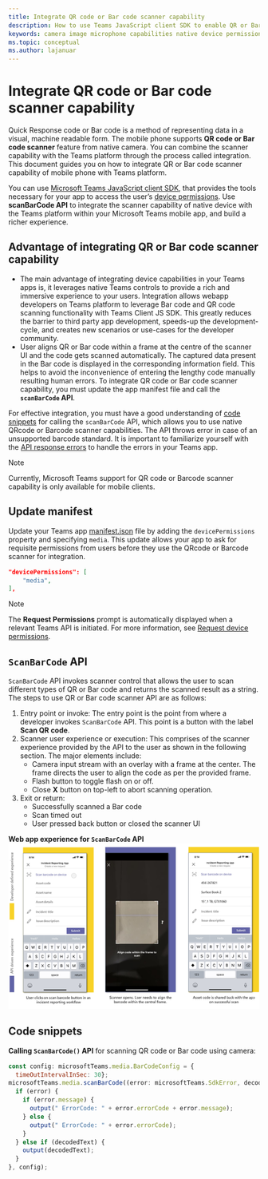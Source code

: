 ```yaml
---
title: Integrate QR code or Bar code scanner capability
description: How to use Teams JavaScript client SDK to enable QR or Bar code scanner capability
keywords: camera image microphone capabilities native device permissions media qr barcode scanner
ms.topic: conceptual
ms.author: lajanuar
---
```


# Integrate QR code or Bar code scanner capability 

Quick Response code or Bar code is a method of representing data in a visual, machine readable form. The mobile phone supports **QR code or Bar code scanner** feature from native camera. 
You can combine the scanner capability with the Teams platform through the process called integration.  
This document guides you on how to integrate QR or Bar code scanner capability of mobile phone with Teams platform. 

You can use [Microsoft Teams JavaScript client SDK](/javascript/api/overview/msteams-client?view=msteams-client-js-latest&preserve-view=true), that provides the tools necessary for your app to access the user’s [device permissions](native-device-permissions.md). Use **scanBarCode API** to integrate the scanner capability of native device with the Teams platform within your Microsoft Teams mobile app, and build a richer experience. 

## Advantage of integrating QR or Bar code scanner capability

* The main advantage of integrating device capabilities in your Teams apps is, it leverages native Teams controls to provide a rich and immersive experience to your users. Integration allows webapp developers on Teams platform to leverage Bar code and QR code scanning functionality with Teams Client JS SDK. This greatly reduces the barrier to third party app development, speeds-up the development-cycle, and creates  new scenarios or use-cases for the developer community. 
* User aligns QR or Bar code within a frame at the centre of the scanner UI and the code gets scanned automatically. The captured data present in the Bar code is displayed in the corresponding information field. This helps to avoid the inconvenience of entering the lengthy code manually resulting human errors. 
To integrate QR code or Bar code scanner capability, you must update the app manifest file and call the **`scanBarCode` API**. 

For effective integration, you must have a good understanding of [code snippets](#code-snippets) for calling the `scanBarCode` API, which allows you to use native QRcode or Barcode scanner capabilities. The API throws error in case of an unsupported barcode standard.
It is important to familiarize yourself with the [API response errors](mobile-camera-image-permissions.md#error-handling) to handle the errors in your Teams app.

> [!NOTE] 
> Currently, Microsoft Teams support for QR code or Barcode scanner capability is only available for mobile clients.

## Update manifest

Update your Teams app [manifest.json](../../resources/schema/manifest-schema.md#devicepermissions) file by adding the `devicePermissions` property and specifying `media`. This update allows your app to ask for requisite permissions from users before they use the QRcode or Barcode scanner for integration.

``` json
"devicePermissions": [
    "media",
],
```

> [!NOTE]
> The **Request Permissions** prompt is automatically displayed when a relevant Teams API is initiated. For more information, see [Request device permissions](native-device-permissions.md).

## `ScanBarCode` API

`ScanBarCode` API invokes scanner control that allows the user to scan different types of QR or Bar code and returns the scanned result as a string.
The steps to use QR or Bar code scanner API are as follows: 
1. Entry point or invoke: 
The entry point is the point from where a developer invokes `ScanBarCode` API. This point is a button with the label **Scan QR code**. 
1. Scanner user experience or execution: This comprises of the scanner experience provided by the API to the user as shown in the following section. The major elements include: 
    * Camera input stream with an overlay with a frame at the center. The frame directs the user to align the code as per the provided frame. 
    * Flash button to toggle flash on or off. 
    * Close **X** button on top-left to abort scanning operation. 
1. Exit or return:  
    * Successfully scanned a Bar code 
    * Scan timed out 
    * User pressed back button or closed the scanner UI 

**Web app experience for `ScanBarCode` API**
![web app experience for qr or bar code scanner capability](../../assets/images/tabs/qr-barcode-scanner-capability.png)

## Code snippets

**Calling `ScanBarCode()` API** for scanning QR code or Bar code using camera:

```javascript
const config: microsoftTeams.media.BarCodeConfig = {
  timeOutIntervalInSec: 30};
microsoftTeams.media.scanBarCode((error: microsoftTeams.SdkError, decodedText: string) => {
  if (error) {
    if (error.message) {
      output(" ErrorCode: " + error.errorCode + error.message);
    } else {
      output(" ErrorCode: " + error.errorCode);
    }
  } else if (decodedText) {
    output(decodedText);
  }
}, config);
```